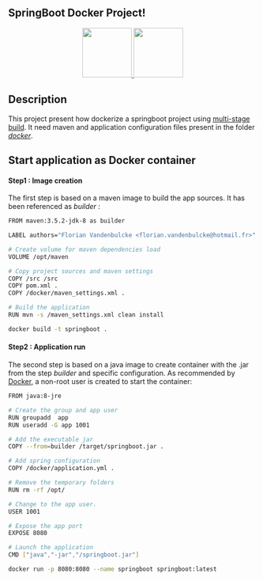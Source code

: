 SpringBoot Docker Project!
-------------------

<p align="center">
  <a href="https://spring.io/guides/gs/spring-boot/">
    <img src="../readme/spring-boot.png" height="100"/>
  </a>
  <a href="https://www.docker.com/">
    <img src="https://www.docker.com/sites/default/files/vertical_large.png" height="100"/>
  </a>
</p>

## Description

This project present how dockerize a springboot project using <a href="https://docs.docker.com/develop/develop-images/multistage-build/">multi-stage build</a>. It need maven and application configuration files present in the folder <a href="https://github.com/fvandenbulcke/springboot/tree/master/sb-rest-api-docker/docker">*docker*</a>.


## Start application as Docker container

#### Step1 : Image creation

The first step is based on a maven image to build the app sources. It has been referenced as *builder* : 

```bash
FROM maven:3.5.2-jdk-8 as builder

LABEL authors="Florian Vandenbulcke <florian.vandenbulcke@hotmail.fr>"

# Create volume for maven dependencies load
VOLUME /opt/maven

# Copy project sources and maven settings
COPY /src /src
COPY pom.xml .
COPY /docker/maven_settings.xml .

# Build the application
RUN mvn -s /maven_settings.xml clean install
```

```bash
docker build -t springboot .
```

#### Step2 : Application run

The second step is based on a java image to create container with the .jar from the step *builder* and specific configuration.
As recommended by <a href="https://docs.docker.com/install/linux/linux-postinstall/#manage-docker-as-a-non-root-user">Docker</a>, a non-root user is created to start the container: 

```bash
FROM java:8-jre

# Create the group and app user
RUN groupadd  app
RUN useradd -G app 1001

# Add the executable jar
COPY --from=builder /target/springboot.jar .

# Add spring configuration
COPY /docker/application.yml .

# Remove the temporary folders
RUN rm -rf /opt/

# Change to the app user.
USER 1001

# Expose the app port
EXPOSE 8080

# Launch the application
CMD ["java","-jar","/springboot.jar"]
```


```bash
docker run -p 8080:8080 --name springboot springboot:latest
```
